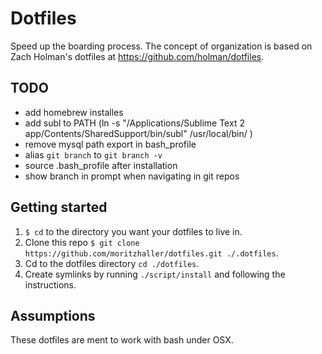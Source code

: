 # Dotfiles
Speed up the boarding process. The concept of organization is based on Zach Holman's dotfiles at https://github.com/holman/dotfiles.

## TODO
- add homebrew installes
- add subl to PATH (ln -s "/Applications/Sublime Text 2 app/Contents/SharedSupport/bin/subl" /usr/local/bin/
)
- remove mysql path export in bash_profile
- alias `git branch` to `git branch -v`
- source .bash_profile after installation
- show branch in prompt when navigating in git repos

## Getting started
1. `$ cd` to the directory you want your dotfiles to live in.
2. Clone this repo `$ git clone https://github.com/moritzhaller/dotfiles.git ./.dotfiles`.
3. Cd to the dotfiles directory `cd ./dotfiles`.
3. Create symlinks by running `./script/install` and following the instructions.

## Assumptions
These dotfiles are ment to work with bash under OSX.
